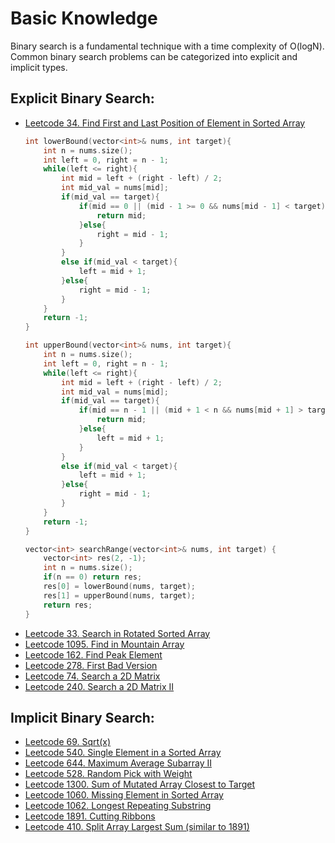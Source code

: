 # Basic Knowledge

Binary search is a fundamental technique with a time complexity of O(logN). Common binary search problems can be categorized into explicit and implicit types.

## Explicit Binary Search:

- [Leetcode 34. Find First and Last Position of Element in Sorted Array](https://leetcode.com/problems/find-first-and-last-position-of-element-in-sorted-array/)
  ```cpp
  int lowerBound(vector<int>& nums, int target){
      int n = nums.size();
      int left = 0, right = n - 1;
      while(left <= right){
          int mid = left + (right - left) / 2;
          int mid_val = nums[mid];
          if(mid_val == target){
              if(mid == 0 || (mid - 1 >= 0 && nums[mid - 1] < target)){
                  return mid;
              }else{
                  right = mid - 1;
              }
          }
          else if(mid_val < target){
              left = mid + 1;
          }else{
              right = mid - 1;
          }
      }
      return -1;
  }

  int upperBound(vector<int>& nums, int target){
      int n = nums.size();
      int left = 0, right = n - 1;
      while(left <= right){
          int mid = left + (right - left) / 2;
          int mid_val = nums[mid];
          if(mid_val == target){
              if(mid == n - 1 || (mid + 1 < n && nums[mid + 1] > target)){
                  return mid;
              }else{
                  left = mid + 1;
              }
          }
          else if(mid_val < target){
              left = mid + 1;
          }else{
              right = mid - 1;
          }
      }
      return -1;
  }
  
  vector<int> searchRange(vector<int>& nums, int target) {
      vector<int> res(2, -1);
      int n = nums.size();
      if(n == 0) return res;
      res[0] = lowerBound(nums, target);
      res[1] = upperBound(nums, target);
      return res;
  }

  ```
- [Leetcode 33. Search in Rotated Sorted Array](https://leetcode.com/problems/search-in-rotated-sorted-array/)
- [Leetcode 1095. Find in Mountain Array](https://leetcode.com/problems/find-in-mountain-array/)
- [Leetcode 162. Find Peak Element](https://leetcode.com/problems/find-peak-element/)
- [Leetcode 278. First Bad Version](https://leetcode.com/problems/first-bad-version/)
- [Leetcode 74. Search a 2D Matrix](https://leetcode.com/problems/search-a-2d-matrix/)
- [Leetcode 240. Search a 2D Matrix II](https://leetcode.com/problems/search-a-2d-matrix-ii/)

## Implicit Binary Search:

- [Leetcode 69. Sqrt(x)](https://leetcode.com/problems/sqrtx/)
- [Leetcode 540. Single Element in a Sorted Array](https://leetcode.com/problems/single-element-in-a-sorted-array/)
- [Leetcode 644. Maximum Average Subarray II](https://leetcode.com/problems/maximum-average-subarray-ii/)
- [Leetcode 528. Random Pick with Weight](https://leetcode.com/problems/random-pick-with-weight/)
- [Leetcode 1300. Sum of Mutated Array Closest to Target](https://leetcode.com/problems/sum-of-mutated-array-closest-to-target/)
- [Leetcode 1060. Missing Element in Sorted Array](https://leetcode.com/problems/missing-element-in-sorted-array/)
- [Leetcode 1062. Longest Repeating Substring](https://leetcode.com/problems/longest-repeating-substring/)
- [Leetcode 1891. Cutting Ribbons](https://leetcode.com/problems/cutting-ribbons/)
- [Leetcode 410. Split Array Largest Sum (similar to 1891)](https://leetcode.com/problems/split-array-largest-sum/)
